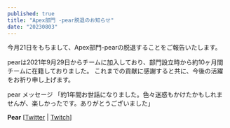 ```yaml
---
published: true
title: "Apex部門 -pear脱退のお知らせ"
date: "20230803"
---
```


今月21日をもちまして、Apex部門-pearの脱退することをご報告いたします。

pearは2021年9月29日からチームに加入しており、部門設立時から約10ヶ月間チームに在籍しておりました。
これまでの貢献に感謝すると共に、今後の活躍をお祈り申し上げます。

pear メッセージ
「約1年間お世話になりました。色々迷惑もかけたかもしれませんが、楽しかったです。ありがとうございました」


**Pear** [[Twitter](https://twitter.com/pear_fps) | [Twitch](https://twitch.tv/pear_fps)]